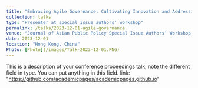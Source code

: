 ```yaml
---
title: "Embracing Agile Governance: Cultivating Innovation and Addressing the Challenges of Generative Artificial Intelligence in Higher Education"
collection: talks
type: "Presenter at special issue authors' workshop"
permalink: /talks/2023-12-01-agile-governance
venue: "Journal of Asian Public Policy Special Issue Authors’ Workshop, The Hong Kong University of Science and Technology(HKUST)"
date: 2023-12-01
location: "Hong Kong, China"
Photo: [Photo](/images/Talk-2023-12-01.PNG)
---
```

This is a description of your conference proceedings talk, note the different field in type. You can put anything in this field.
link: "https://github.com/academicpages/academicpages.github.io"
